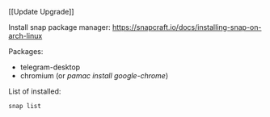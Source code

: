 [[Update Upgrade]]

Install snap package manager:
https://snapcraft.io/docs/installing-snap-on-arch-linux

Packages:
- telegram-desktop
- chromium (or *pamac install google-chrome*)

List of installed:
```shell
snap list
```
